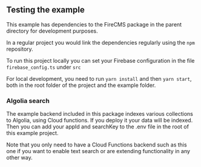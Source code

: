 ## Testing the example

This example has dependencies to the FireCMS package in the parent directory
for development purposes.

In a regular project you would link the dependencies regularly using the `npm`
repository.

To run this project locally you can set your Firebase configuration in the file
`firebase_config.ts` under `src`

For local development, you need to run `yarn install` and then `yarn start`,
both in the root folder of the project and the example folder.

### Algolia search

The example backend included in this package indexes various collections to
Algolia, using Cloud functions. If you deploy it your data will be indexed.
Then you can add your appId and searchKey to the .env file in the root of this
example project.

Note that you only need to have a Cloud Functions backend such as this one if
you want to enable text search or are extending functionality in any other
way.

